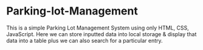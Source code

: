 # Parking-lot-Management

This is a simple Parking Lot Management System using only HTML, CSS, JavaScript. Here we can store inputted data into local storage & display that data into a table plus we can also search for a particular entry.
